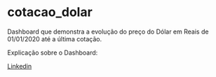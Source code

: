 # cotacao_dolar
Dashboard que demonstra a evolução do preço do Dólar em Reais de 01/01/2020 até a última cotação.

Explicação sobre o Dashboard:

[Linkedin](https://www.linkedin.com/pulse/dashboard-de-cota%C3%A7%C3%B5es-do-d%C3%B3lar-atualiz%C3%A1vel-raphael-vieira-qy25f/?trackingId=3y3Z9sE9Q%2BuWIvo1AnGpsw%3D%3D)

